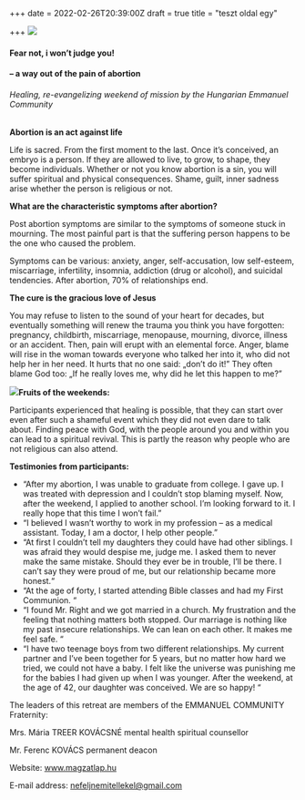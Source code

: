 +++
date = 2022-02-26T20:39:00Z
draft = true
title = "teszt oldal egy"

+++
![](/uploads/236119006_309811004265737_8324925701847262768_n.jpg)

#### **Fear not, i won’t judge you!**

#### **– a way out of the pain of abortion**

###### Healing, re-evangelizing weekend of mission by the Hungarian Emmanuel Community

**Abortion is an act against life**

Life is sacred. From the first moment to the last. Once it’s conceived, an embryo is a person. If they are allowed to live, to grow, to shape, they become individuals. Whether or not you know abortion is a sin, you will suffer spiritual and physical consequences. Shame, guilt, inner sadness arise whether the person is religious or not.

**What are the characteristic symptoms after abortion?**

Post abortion symptoms are similar to the symptoms of someone stuck in mourning. The most painful part is that the suffering person happens to be the one who caused the problem.

Symptoms can be various: anxiety, anger, self-accusation, low self-esteem, miscarriage, infertility, insomnia, addiction (drug or alcohol), and suicidal tendencies. After abortion, 70% of relationships end.

**The cure is the gracious love of Jesus**

You may refuse to listen to the sound of your heart for decades, but eventually something will renew the trauma you think you have forgotten: pregnancy, childbirth, miscarriage, menopause, mourning, divorce, illness or an accident. Then, pain will erupt with an elemental force. Anger, blame will rise in the woman towards everyone who talked her into it, who did not help her in her need. It hurts that no one said: „don’t do it!” They often blame God too: „If he really loves me, why did he let this happen to me?”

![](/uploads/20190414_170518.jpg)**Fruits of the weekends:**

Participants experienced that healing is possible, that they can start over even after such a shameful event which they did not even dare to talk about. Finding peace with God, with the people around you and within you can lead to a spiritual revival. This is partly the reason why people who are not religious can also attend.

**Testimonies from participants:**

* “After my abortion, I was unable to graduate from college. I gave up. I was treated with depression and I couldn’t stop blaming myself. Now, after the weekend, I applied to another school. I’m looking forward to it. I really hope that this time I won’t fail.”
* “I believed I wasn’t worthy to work in my profession – as a medical assistant. Today, I am a doctor, I help other people.”
* “At first I couldn’t tell my daughters they could have had other siblings. I was afraid they would despise me, judge me. I asked them to never make the same mistake. Should they ever be in trouble, I’ll be there. I can’t say they were proud of me, but our relationship became more honest.“
* “At the age of forty, I started attending Bible classes and had my First Communion. “
* “I found Mr. Right and we got married in a church. My frustration and the feeling that nothing matters both stopped. Our marriage is nothing like my past insecure relationships. We can lean on each other. It makes me feel safe. “
* “I have two teenage boys from two different relationships. My current partner and I’ve been together for 5 years, but no matter how hard we tried, we could not have a baby. I felt like the universe was punishing me for the babies I had given up when I was younger. After the weekend, at the age of 42, our daughter was conceived. We are so happy! “

The leaders of this retreat are members of the EMMANUEL COMMUNITY Fraternity:

Mrs. Mária TREER KOVÁCSNÉ mental health spiritual counsellor

Mr. Ferenc KOVÁCS permanent deacon

Website: www.magzatlap.hu

E-mail address: nefeljnemitellekel@gmail.com